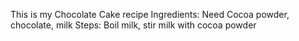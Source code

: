 This is my Chocolate Cake recipe
Ingredients:
Need Cocoa powder, chocolate, milk
Steps:
Boil milk, stir milk with cocoa powder